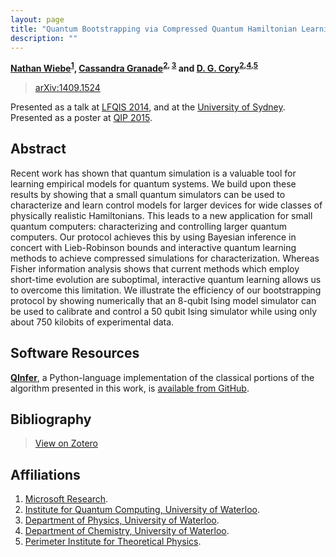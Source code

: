 ```yaml
---
layout: page
title: "Quantum Bootstrapping via Compressed Quantum Hamiltonian Learning"
description: ""
---
```


**[Nathan Wiebe](http://research.microsoft.com/en-us/people/nawiebe/)<sup>[1](#affil1)</sup>, [Cassandra Granade](/)<sup>[2](#affil2), [3](#affil3)</sup> and [D. G. Cory](http://iqc.uwaterloo.ca/iqc-directory/dcory/)<sup>[2](#affil2),[4](#affil5),[5](#affil6)</sup>**

 > [arXiv:1409.1524](https://scirate.com/arxiv/1409.1524)
 
Presented as a talk at [LFQIS 2014](http://lfqis.net/), and at the [University of Sydney](https://www.cgranade.com/research/talks/usydney-2014/). Presented as a poster at [QIP 2015](http://quantum-lab.org/qip2015/).

## Abstract ##

Recent work has shown that quantum simulation is a valuable tool for learning empirical models for quantum systems. We build upon these results by showing that a small quantum simulators can be used to characterize and learn control models for larger devices for wide classes of physically realistic Hamiltonians. This leads to a new application for small quantum computers: characterizing and controlling larger quantum computers. Our protocol achieves this by using Bayesian inference in concert with Lieb-Robinson bounds and interactive quantum learning methods to achieve compressed simulations for characterization. Whereas Fisher information analysis shows that current methods which employ short-time evolution are suboptimal, interactive quantum learning allows us to overcome this limitation. We illustrate the efficiency of our bootstrapping protocol by showing numerically that an 8-qubit Ising model simulator can be used to calibrate and control a 50 qubit Ising simulator while using only about 750 kilobits of experimental data.

## Software Resources ##

[**QInfer**](https://github.com/csferrie/python-qinfer), a Python-language
implementation of the classical portions of the algorithm presented in this work, is
[available from GitHub](https://github.com/csferrie/python-qinfer).

## Bibliography ##

> [View on Zotero](https://www.zotero.org/cgranade/items/collectionKey/IGRFRW32)

## Affiliations ##

1. <a id="affil1"></a>[Microsoft Research](http://research.microsoft.com/en-us/).
2. <a id="affil2"></a>[Institute for Quantum Computing, University of Waterloo](http://iqc.uwaterloo.ca).
3. <a id="affil3"></a>[Department of Physics, University of Waterloo](https://uwaterloo.ca/physics-astronomy/).
4. <a id="affil4"></a>[Department of Chemistry, University of Waterloo](https://uwaterloo.ca/chemistry/).
5. <a id="affil5"></a>[Perimeter Institute for Theoretical Physics](http://www.perimeterinstitute.ca/).
